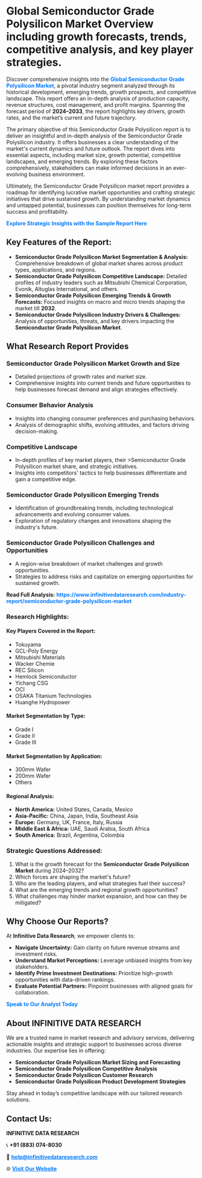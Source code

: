 <h1>Global Semiconductor Grade Polysilicon Market Overview including growth forecasts, trends, competitive analysis, and key player strategies.</h1>
<p>
Discover comprehensive insights into the 
<a href="https://www.infinitivedataresearch.com/industry-report/semiconductor-grade-polysilicon-market" rel="dofollow" style="color: #007BFF; text-decoration: none;"><strong>Global Semiconductor Grade Polysilicon Market</strong></a>, a pivotal industry segment analyzed through its historical development, emerging trends, growth prospects, and competitive landscape. This report offers an in-depth analysis of production capacity, revenue structures, cost management, and profit margins. Spanning the forecast period of <strong>2024–2033</strong>, the report highlights key drivers, growth rates, and the market’s current and future trajectory.
</p>
<p>
The primary objective of this Semiconductor Grade Polysilicon report is to deliver an insightful and in-depth analysis of the Semiconductor Grade Polysilicon industry. It offers businesses a clear understanding of the market's current dynamics and future outlook. The report dives into essential aspects, including market size, growth potential, competitive landscapes, and emerging trends. By exploring these factors comprehensively, stakeholders can make informed decisions in an ever-evolving business environment.
</p>
<p>
Ultimately, the Semiconductor Grade Polysilicon market report provides a roadmap for identifying lucrative market opportunities and crafting strategic initiatives that drive sustained growth. By understanding market dynamics and untapped potential, businesses can position themselves for long-term success and profitability.
</p>
<p>
<a href="https://www.infinitivedataresearch.com/request-sample/reportId=107166" style="color: #007BFF; text-decoration: none;"><strong>Explore Strategic Insights with the Sample Report Here</strong></a>
</p>

<h2>Key Features of the Report:</h2>
<ul>
<li><strong>Semiconductor Grade Polysilicon Market Segmentation & Analysis:</strong> Comprehensive breakdown of global market shares across product types, applications, and regions.</li>
<li><strong>Semiconductor Grade Polysilicon Competitive Landscape:</strong> Detailed profiles of industry leaders such as Mitsubishi Chemical Corporation, Evonik, Altuglas International, and others.</li>
<li><strong>Semiconductor Grade Polysilicon Emerging Trends & Growth Forecasts:</strong> Focused insights on macro and micro trends shaping the market till <strong>2032</strong>.</li>
<li><strong>Semiconductor Grade Polysilicon Industry Drivers & Challenges:</strong> Analysis of opportunities, threats, and key drivers impacting the <strong>Semiconductor Grade Polysilicon Market</strong>.</li>
</ul>

<h2>What Research Report Provides</h2>
<h3>Semiconductor Grade Polysilicon Market Growth and Size</h3>
<ul>
<li>Detailed projections of growth rates and market size.</li>
<li>Comprehensive insights into current trends and future opportunities to help businesses forecast demand and align strategies effectively.</li>
</ul>

<h3>Consumer Behavior Analysis</h3>
<ul>
<li>Insights into changing consumer preferences and purchasing behaviors.</li>
<li>Analysis of demographic shifts, evolving attitudes, and factors driving decision-making.</li>
</ul>

<h3>Competitive Landscape</h3>
<ul>
<li>In-depth profiles of key market players, their >Semiconductor Grade Polysilicon market share, and strategic initiatives.</li>
<li>Insights into competitors' tactics to help businesses differentiate and gain a competitive edge.</li>
</ul>

<h3>Semiconductor Grade Polysilicon Emerging Trends</h3>
<ul>
<li>Identification of groundbreaking trends, including technological advancements and evolving consumer values.</li>
<li>Exploration of regulatory changes and innovations shaping the industry's future.</li>
</ul>

<h3>Semiconductor Grade Polysilicon Challenges and Opportunities</h3>
<ul>
<li>A region-wise breakdown of market challenges and growth opportunities.</li>
<li>Strategies to address risks and capitalize on emerging opportunities for sustained growth.</li>
</ul>
<p><strong>Read Full Analysis:</strong> <a href="https://www.infinitivedataresearch.com/industry-report/semiconductor-grade-polysilicon-market" rel="dofollow" style="color: #007BFF; text-decoration: none;"><strong>https://www.infinitivedataresearch.com/industry-report/semiconductor-grade-polysilicon-market</strong></a></p>
<h3>Research Highlights:</h3>
<h4>Key Players Covered in the Report:</h4>
<ul><li>Tokuyama</li><li>GCL-Poly Energy</li><li>Mitsubishi Materials</li><li>Wacker Chemie</li><li>REC Silicon</li><li>Hemlock Semiconductor</li><li>Yichang CSG</li><li>OCI</li><li>OSAKA Titanium Technologies</li><li>Huanghe Hydropower</li></ul>
<h4>Market Segmentation by Type:</h4>
<ul><li>Grade I</li><li>Grade II</li><li>Grade III</li></ul>
<h4>Market Segmentation by Application:</h4>
<ul><li>300mm Wafer</li><li>200mm Wafer</li><li>Others</li></ul>

<h4>Regional Analysis:</h4>
<ul>
<li><strong>North America:</strong> United States, Canada, Mexico</li>
<li><strong>Asia-Pacific:</strong> China, Japan, India, Southeast Asia</li>
<li><strong>Europe:</strong> Germany, UK, France, Italy, Russia</li>
<li><strong>Middle East & Africa:</strong> UAE, Saudi Arabia, South Africa</li>
<li><strong>South America:</strong> Brazil, Argentina, Colombia</li>
</ul>

<h3>Strategic Questions Addressed:</h3>
<ol>
<li>What is the growth forecast for the <strong>Semiconductor Grade Polysilicon Market</strong> during 2024–2032?</li>
<li>Which forces are shaping the market's future?</li>
<li>Who are the leading players, and what strategies fuel their success?</li>
<li>What are the emerging trends and regional growth opportunities?</li>
<li>What challenges may hinder market expansion, and how can they be mitigated?</li>
</ol>

<h2>Why Choose Our Reports?</h2>
<p>At <strong>Infinitive Data Research</strong>, we empower clients to:</p>
<ul>
<li><strong>Navigate Uncertainty:</strong> Gain clarity on future revenue streams and investment risks.</li>
<li><strong>Understand Market Perceptions:</strong> Leverage unbiased insights from key stakeholders.</li>
<li><strong>Identify Prime Investment Destinations:</strong> Prioritize high-growth opportunities with data-driven rankings.</li>
<li><strong>Evaluate Potential Partners:</strong> Pinpoint businesses with aligned goals for collaboration.</li>
</ul>
<p><a href="https://www.infinitivedataresearch.com/industry-report/semiconductor-grade-polysilicon-market" rel="dofollow" style="color: #007BFF; text-decoration: none;"><strong>Speak to Our Analyst Today</strong></a></p>

<h2>About INFINITIVE DATA RESEARCH</h2>
<p>We are a trusted name in market research and advisory services, delivering actionable insights and strategic support to businesses across diverse industries. Our expertise lies in offering:</p>
<ul>
<li><strong>Semiconductor Grade Polysilicon Market Sizing and Forecasting</strong></li>
<li><strong>Semiconductor Grade Polysilicon Competitive Analysis</strong></li>
<li><strong>Semiconductor Grade Polysilicon Customer Research</strong></li>
<li><strong>Semiconductor Grade Polysilicon Product Development Strategies</strong></li>
</ul>
<p>Stay ahead in today’s competitive landscape with our tailored research solutions.</p>

<h2>Contact Us:</h2>
<p><strong>INFINITIVE DATA RESEARCH</strong></p>
<p>📞 <strong>+91 (883) 074-8030</strong></p>
<p>📧 <strong><a href="mailto:help@infinitivedataresearch.com" style="color: #007BFF;">help@infinitivedataresearch.com</a></strong></p>
<p>🌐 <strong><a href="https://www.infinitivedataresearch.com" rel="dofollow" style="color: #007BFF;">Visit Our Website</a></strong></p>